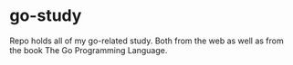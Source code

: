 # go-study
Repo holds all of my go-related study. Both from the web as well as from the book The Go Programming Language.
